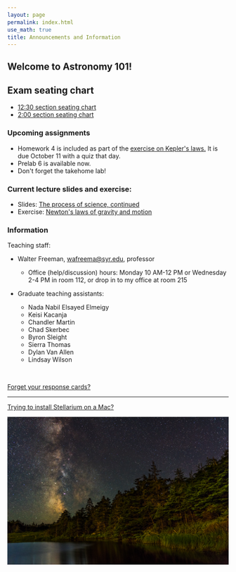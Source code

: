 ```yaml
---
layout: page 
permalink: index.html
use_math: true 
title: Announcements and Information
---
```


## Welcome to Astronomy 101!

## Exam seating chart

* <a href="chart-sec001.pdf">12:30 section seating chart</a>
* <a href="chart-sec002.pdf">2:00 section seating chart</a>

### Upcoming assignments

* Homework 4 is included as part of the <a href="tutorials/keplers-laws/keplers-laws.pdf">exercise on Kepler's laws.</a> It is due October 11 with a quiz that day.
* Prelab 6 is available now.
* Don't forget the takehome lab!


### Current lecture slides and exercise:

* Slides: <a href="slides/lecture13/lecture13.pdf">The process of science, continued</a>
* Exercise: <a href="tutorials/newtons-laws-of-motion/newtons-laws-of-motion.pdf">Newton's laws of gravity and motion</a> 



### Information

Teaching staff:

* Walter Freeman, <wafreema@syr.edu>, professor
  * Office (help/discussion) hours: Monday 10 AM-12 PM or Wednesday 2-4 PM in room 112, or drop in to my office at room 215

* Graduate teaching assistants:
  - Nada Nabil Elsayed Elmeigy
  - Keisi Kacanja
  - Chandler Martin
  - Chad Skerbec
  - Byron Sleight
  - Sierra Thomas
  - Dylan Van Allen
  - Lindsay Wilson
    
<br>


<a href="cards.html">Forget your response cards?</a>

---

<a href="stellarium-mac.html">Trying to install Stellarium on a Mac?</a>

<center> <img src="darkened-milky-way.jpg">
<br>
